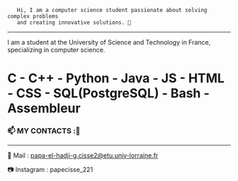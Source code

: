        Hi, I am a computer science student passionate about solving complex problems 
       and creating innovative solutions. 👋
_________________________________________________________________________________________________________________________
I am a student at the University of Science and Technology in France, specializing in computer science.

# C - C++ - Python - Java - JS - HTML - CSS - SQL(PostgreSQL) - Bash - Assembleur

### 📫 MY CONTACTS :💬
_________________________________________________________________________________________________________________________
📧 Mail : papa-el-hadji-g.cisse2@etu.univ-lorraine.fr

📷 Instagram : papecisse_221

<!--
**Cisse2003/Cisse2003** is a ✨ _special_ ✨ repository because its `README.md` (this file) appears on your GitHub profile.

Here are some ideas to get you started:

- 🔭 I’m currently working on ...
- 🌱 I’m currently learning ...
- 👯 I’m looking to collaborate on ...
- 🤔 I’m looking for help with ...
- 💬 Ask me about ...
- 📫 How to reach me: ...
- 😄 Pronouns: ...
- ⚡ Fun fact: ...
-->
